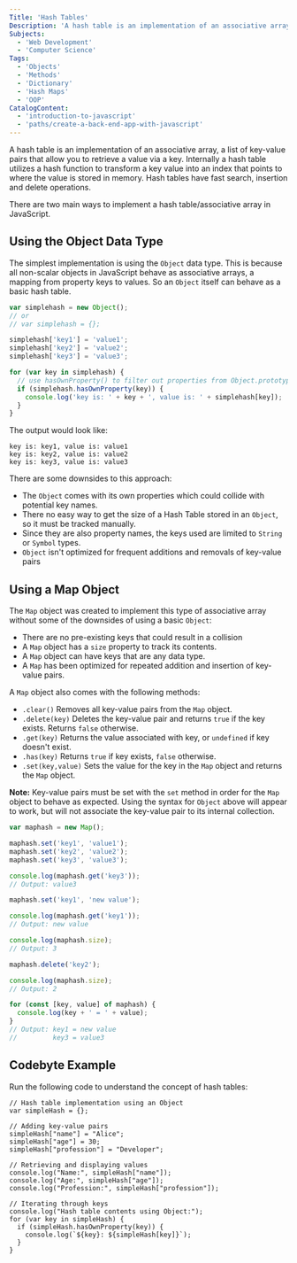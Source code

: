 ```yaml
---
Title: 'Hash Tables'
Description: 'A hash table is an implementation of an associative array, a list of key-value pairs that allow you to retrieve a value via a key. Internally a hash table utilizes a hash function to transform a key value into an index that points to where the value is stored in memory. Hash tables have fast search, insertion and delete operations. There are two main ways to implement a hash table/associative array in JavaScript. The simplest implementation is using the Object data type. This is because all non-scalar objects in JavaScript behave as associative arrays, a mapping from property keys to values. So an Object itself can behave as a basic hash table. javascript var simplehash = new Object(); // or // var simplehash = {};'
Subjects:
  - 'Web Development'
  - 'Computer Science'
Tags:
  - 'Objects'
  - 'Methods'
  - 'Dictionary'
  - 'Hash Maps'
  - 'OOP'
CatalogContent:
  - 'introduction-to-javascript'
  - 'paths/create-a-back-end-app-with-javascript'
---
```


A hash table is an implementation of an associative array, a list of key-value pairs that allow you to retrieve a value via a key. Internally a hash table utilizes a hash function to transform a key value into an index that points to where the value is stored in memory. Hash tables have fast search, insertion and delete operations.

There are two main ways to implement a hash table/associative array in JavaScript.

## Using the Object Data Type

The simplest implementation is using the `Object` data type. This is because all non-scalar objects in JavaScript behave as associative arrays, a mapping from property keys to values. So an `Object` itself can behave as a basic hash table.

```js
var simplehash = new Object();
// or
// var simplehash = {};

simplehash['key1'] = 'value1';
simplehash['key2'] = 'value2';
simplehash['key3'] = 'value3';

for (var key in simplehash) {
  // use hasOwnProperty() to filter out properties from Object.prototype
  if (simplehash.hasOwnProperty(key)) {
    console.log('key is: ' + key + ', value is: ' + simplehash[key]);
  }
}
```

The output would look like:

```shell
key is: key1, value is: value1
key is: key2, value is: value2
key is: key3, value is: value3
```

There are some downsides to this approach:

- The `Object` comes with its own properties which could collide with potential key names.
- There no easy way to get the size of a Hash Table stored in an `Object`, so it must be tracked manually.
- Since they are also property names, the keys used are limited to `String` or `Symbol` types.
- `Object` isn't optimized for frequent additions and removals of key-value pairs

## Using a Map Object

The `Map` object was created to implement this type of associative array without some of the downsides of using a basic `Object`:

- There are no pre-existing keys that could result in a collision
- A `Map` object has a `size` property to track its contents.
- A `Map` object can have keys that are any data type.
- A `Map` has been optimized for repeated addition and insertion of key-value pairs.

A `Map` object also comes with the following methods:

- `.clear()` Removes all key-value pairs from the `Map` object.
- `.delete(key)` Deletes the key-value pair and returns `true` if the key exists. Returns `false` otherwise.
- `.get(key)` Returns the value associated with key, or `undefined` if key doesn't exist.
- `.has(key)` Returns `true` if key exists, `false` otherwise.
- `.set(key,value)` Sets the value for the key in the `Map` object and returns the `Map` object.

**Note:** Key-value pairs must be set with the `set` method in order for the `Map` object to behave as expected. Using the syntax for `Object` above will appear to work, but will not associate the key-value pair to its internal collection.

```js
var maphash = new Map();

maphash.set('key1', 'value1');
maphash.set('key2', 'value2');
maphash.set('key3', 'value3');

console.log(maphash.get('key3'));
// Output: value3

maphash.set('key1', 'new value');

console.log(maphash.get('key1'));
// Output: new value

console.log(maphash.size);
// Output: 3

maphash.delete('key2');

console.log(maphash.size);
// Output: 2

for (const [key, value] of maphash) {
  console.log(key + ' = ' + value);
}
// Output: key1 = new value
//         key3 = value3
```

## Codebyte Example

Run the following code to understand the concept of hash tables:

```codebyte/javascript
// Hash table implementation using an Object
var simpleHash = {};

// Adding key-value pairs
simpleHash["name"] = "Alice";
simpleHash["age"] = 30;
simpleHash["profession"] = "Developer";

// Retrieving and displaying values
console.log("Name:", simpleHash["name"]);
console.log("Age:", simpleHash["age"]);
console.log("Profession:", simpleHash["profession"]);

// Iterating through keys
console.log("Hash table contents using Object:");
for (var key in simpleHash) {
  if (simpleHash.hasOwnProperty(key)) {
    console.log(`${key}: ${simpleHash[key]}`);
  }
}
```
